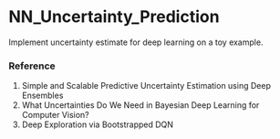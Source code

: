 # NN_Uncertainty_Prediction
Implement uncertainty estimate for deep learning on a toy example.

### Reference
1.  Simple and Scalable Predictive Uncertainty Estimation using Deep Ensembles
2. What Uncertainties Do We Need in Bayesian Deep Learning for Computer Vision?
3. Deep Exploration via Bootstrapped DQN
